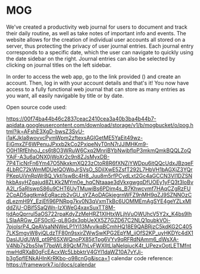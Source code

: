 # MOG
We've created a productivity web journal for users to document and track their daily routine, as well as take notes of important info and events. The website allows for the creation of individual user accounts all stored on a server, thus protecting the privacy of user journal entries. Each journal entry corresponds to a specific date, which the user can navigate to quickly using the date sidebar on the right. Journal entries can also be selected by clicking on journal titles on the left sidebar. 

In order to access the web app, go to the link provided () and create an account. Then, log in with your account details and that's it! You now have access to a fully functional web journal that can store as many entries as you want, all easily navigable by title or by date. 

Open source code used:


https://00f74ba44b46c2837ceac2410cea3a40b3ba4b44b7-apidata.googleusercontent.com/download/storage/v1/b/mogbucket/o/pog.html?jk=AFshE3XgD-bwsZ3SvU-i1aKJkla8wovvcPymWpm2zftexsAGlGetME5YaEit49wz-EjGmxZF6WPenuJPxxb2kCo2PxipeNyT0nN7rJJIMHKm9-O0H1RfEhhoJ_cs6t8O3WRuW6Cxq2MnriBYbNwjbflpP3mkmQmkBQQLZoQYAjF-A3u6aONX0jWoXr2c9n8ZJsMyxDB-7P4TicNrFn6Ym47O5NkxkmXQ23zCtoR8R6fXNZjYWDpu6itQQcUdxJBzqeF4LbRC72kWmMDUeIQOWpJrSVsO_SDilXwE5ZsfT292L7HbVH1bAGXjZ3YQrPKepUiVnRpWrBQ_Vkti1swBc4H8_Juu8m5rfPCydLxt2Gc4aGCCN3VI1DZSNhkbAsyHZgajud8ZLKk2MYm0e_hqCNtaaae3dVkxgwgqDfUOEy1yFQ3t3loBvA2l_r5aRIswpS86u9CHT6UvTMuwiBs6PDim4s_B7Khwcymf7HAqCZgRzFU2CpAD5agtkmkEgRaczb2vGU_sYZAoDAGkjegrnWFZ9nMH9qZJ9SZNNOzCdLezmH9Y_EzjEfi96PNRpg7kv0N3qVxmTkBc6UOMMEmAgSYE4geYZLxMlddZjU-OBif5SaQWn-IzXWeG4xaxSuxTT8M-tjdAoQprrul5aOS722rpaKdyZzMeHRZ1XIHtxWLjhVuOWUhcV5Y2x_K4bs9lhLSlaARGw_GFS0clG-qL8Gdx3qbUeXX5Z7GZD67C2NLQ1pubkVOi-7pjolsrP4_QeAVsaNNWeLP1Yl13MyvlkqBCmhHQ18E9QABRjzC5kdKG2C4057LKSmgvW8yiQLdzTF80n9sxirZWwSwKPG2EpYM_iiOfS2KP_uyHKDYc4dX1DaslJUdUW8_pt9P6SXWQnoPX85jtTpg6VYv9qRFRdNAmm6_dWsXA-V4Nb7s2bs5lwT7bpWL89QcM7hLvFWXlltLlaNeIqiucK4t_UPezxOotLETMfntmwHdRXaB0gFcEAcxWc5LbbktrV4GYl1daWZ10A7vYJj-b3g5pflENkAHlnKrRKbo-o98cnGg&isca=1
calendar code reference: https://framework7.io/docs/calendar
